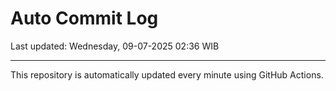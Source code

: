 # Auto Commit Log

Last updated: Wednesday, 09-07-2025 02:36 WIB

---

This repository is automatically updated every minute using GitHub Actions.
